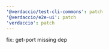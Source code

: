 ```yaml
---
'@verdaccio/test-cli-commons': patch
'@verdaccio/e2e-ui': patch
'verdaccio': patch
---
```


fix: get-port missing dep
